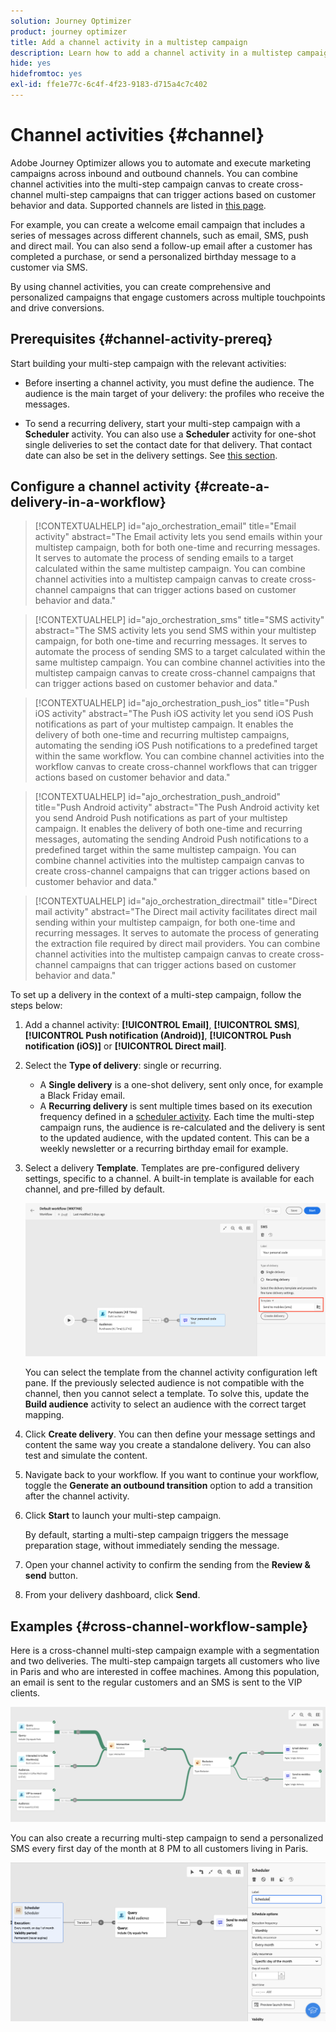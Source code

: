 ```yaml
---
solution: Journey Optimizer
product: journey optimizer
title: Add a channel activity in a multistep campaign
description: Learn how to add a channel activity in a multistep campaign
hide: yes
hidefromtoc: yes
exl-id: ffe1e77c-6c4f-4f23-9183-d715a4c7c402
---
```

# Channel activities {#channel}

Adobe Journey Optimizer allows you to automate and execute marketing campaigns across inbound and outbound channels. You can combine channel activities into the multi-step campaign canvas to create cross-channel multi-step campaigns that can trigger actions based on customer behavior and data. Supported channels are listed in [this page](../../channels/gs-channels.md).

For example, you can create a welcome email campaign that includes a series of messages across different channels, such as email, SMS, push and direct mail. You can also send a follow-up email after a customer has completed a purchase, or send a personalized birthday message to a customer via SMS. 

By using channel activities, you can create comprehensive and personalized campaigns that engage customers across multiple touchpoints and drive conversions. 

## Prerequisites {#channel-activity-prereq}

Start building your multi-step campaign with the relevant activities:

* Before inserting a channel activity, you must define the audience. The audience is the main target of your delivery: the profiles who receive the messages.

* To send a recurring delivery, start your multi-step campaign with a **Scheduler** activity. You can also use a **Scheduler** activity for one-shot single deliveries to set the contact date for that delivery. That contact date can also be set in the delivery settings. See [this section](scheduler.md).

## Configure a channel activity {#create-a-delivery-in-a-workflow}

>[!CONTEXTUALHELP]
>id="ajo_orchestration_email"
>title="Email activity"
>abstract="The Email activity lets you send emails within your multistep campaign, both for both one-time and recurring messages. It serves to automate the process of sending emails to a target calculated within the same multistep campaign. You can combine channel activities into a multistep campaign canvas to create cross-channel campaigns that can trigger actions based on customer behavior and data."

>[!CONTEXTUALHELP]
>id="ajo_orchestration_sms"
>title="SMS activity"
>abstract="The SMS activity lets you send SMS within your multistep campaign, for both one-time and recurring messages. It serves to automate the process of sending SMS to a target calculated within the same multistep campaign. You can combine channel activities into the multistep campaign canvas to create cross-channel campaigns that can trigger actions based on customer behavior and data."

>[!CONTEXTUALHELP]
>id="ajo_orchestration_push_ios"
>title="Push iOS activity"
>abstract="The Push iOS activity let you send iOS Push notifications as part of your multistep campaign. It enables the delivery of both one-time and recurring multistep campaigns, automating the sending iOS Push notifications to a predefined target within the same workflow. You can combine channel activities into the workflow canvas to create cross-channel workflows that can trigger actions based on customer behavior and data."

>[!CONTEXTUALHELP]
>id="ajo_orchestration_push_android"
>title="Push Android activity"
>abstract="The Push Android activity ket you send Android Push notifications as part of your multistep campaign. It enables the delivery of both one-time and recurring messages, automating the sending Android Push notifications to a predefined target within the same multistep campaign. You can combine channel activities into the multistep campaign canvas to create cross-channel campaigns that can trigger actions based on customer behavior and data."

>[!CONTEXTUALHELP]
>id="ajo_orchestration_directmail"
>title="Direct mail activity"
>abstract="The Direct mail activity facilitates direct mail sending within your multistep campaign, for both one-time and recurring messages. It serves to automate the process of generating the extraction file required by direct mail providers. You can combine channel activities into the multistep campaign canvas to create cross-channel campaigns that can trigger actions based on customer behavior and data."

To set up a delivery in the context of a multi-step campaign, follow the steps below:

1. Add a channel activity: **[!UICONTROL Email]**, **[!UICONTROL SMS]**, **[!UICONTROL Push notification (Android)]**, **[!UICONTROL Push notification (iOS)]** or **[!UICONTROL Direct mail]**.

1. Select the **Type of delivery**: single or recurring. 

   * A **Single delivery** is a one-shot delivery, sent only once, for example a Black Friday email.
   * A **Recurring delivery** is sent multiple times based on its execution frequency defined in a [scheduler activity](scheduler.md). Each time the multi-step campaign runs, the audience is re-calculated and the delivery is sent to the updated audience, with the updated content. This can be a weekly newsletter or a recurring birthday email for example.

1. Select a delivery **Template**. Templates are pre-configured delivery settings, specific to a channel. A built-in template is available for each channel, and pre-filled by default.

    ![](../assets/delivery-activity-in-wf.png)
   
    You can select the template from the channel activity configuration left pane. If the previously selected audience is not compatible with the channel, then you cannot select a template. To solve this, update the **Build audience** activity to select an audience with the correct target mapping. 

1. Click **Create delivery**. You can then define your message settings and content the same way you create a standalone delivery. You can also test and simulate the content.

1. Navigate back to your workflow. If you want to continue your workflow, toggle the **Generate an outbound transition** option to add a transition after the channel activity.

1. Click **Start** to launch your multi-step campaign.

    By default, starting a multi-step campaign triggers the message preparation stage, without immediately sending the message.
    
1. Open your channel activity to confirm the sending from the **Review & send** button.

1. From your delivery dashboard, click **Send**.

## Examples {#cross-channel-workflow-sample}

Here is a cross-channel multi-step campaign example with a segmentation and two deliveries. The multi-step campaign targets all customers who live in Paris and who are interested in coffee machines. Among this population, an email is sent to the regular customers and an SMS is sent to the VIP clients.

![](../assets/workflow-channel-example.png)

<!--
description, which use case you can perform (common other activities that you can link before of after the activity)

how to add and configure the activity

example of a configured activity within a workflow
The Email delivery activity allows you to configure the sending an email in a workflow. 

-->

You can also create a recurring multi-step campaign to send a personalized SMS every first day of the month at 8 PM to all customers living in Paris.

![](../assets/workflow-channel-example2.png)

<!-- Scheduled emails available?

This can be a single send email and sent just once, or it can be a recurring email.
* Single send emails are standard emails, sent once.
* Recurring emails allow you to send the same email multiple times to different targets over a defined period. You can aggregate the deliveries per period in order to get reports that correspond to your needs.

When linked to a scheduler, you can define recurring emails.
Email recipients are defined upstream of the activity in the same workflow, via an Audience targeting activity.

-->


<!--The message preparation is triggered according to the workflow execution parameters. From the message dashboard, you can select whether to request or not a manual confirmation to send the message (required by default). You can start the workflow manually or place a scheduler activity in the workflow to automate execution.-->
